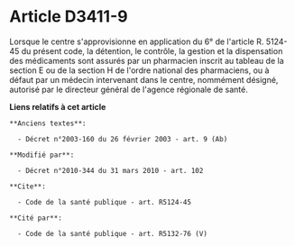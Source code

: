 # Article D3411-9

Lorsque le centre s'approvisionne en application du 6° de l'article R. 5124-45 du présent code, la détention, le contrôle, la
gestion et la dispensation des médicaments sont assurés par un pharmacien inscrit au tableau de la section E ou de la section
H de l'ordre national des pharmaciens, ou à défaut par un médecin intervenant dans le centre, nommément désigné, autorisé par
le directeur général de l'agence régionale de santé.

**Liens relatifs à cet article**

	**Anciens textes**:

	  - Décret n°2003-160 du 26 février 2003 - art. 9 (Ab)

	**Modifié par**:

	  - Décret n°2010-344 du 31 mars 2010 - art. 102

	**Cite**:

	  - Code de la santé publique - art. R5124-45

	**Cité par**:

	  - Code de la santé publique - art. R5132-76 (V)
